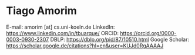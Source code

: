 # Tiago Amorim

E-mail: amorim [at] cs.uni-koeln.de
LinkedIn: https://www.linkedin.com/in/tbuarque/
ORCID: https://orcid.org/0000-0003-0930-2307
DBLP: https://dblp.org/pid/87/10510.html
Google Scholar: https://scholar.google.de/citations?hl=en&user=KUJd0RgAAAAJ

